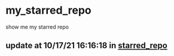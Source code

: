 # my_starred_repo
show me my starred repo

update at 10/17/21 16:16:18 in [starred_repo](./index.html)
---


